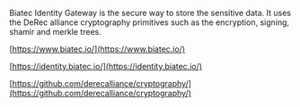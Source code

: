 ﻿Biatec Identity Gateway is the secure way to store the sensitive data. It uses the DeRec alliance cryptography primitives such as the encryption, signing, shamir and merkle trees.

[https://www.biatec.io/](https://www.biatec.io/)

[https://identity.biatec.io/](https://identity.biatec.io/)

[https://github.com/derecalliance/cryptography/](https://github.com/derecalliance/cryptography/)

